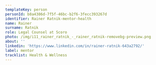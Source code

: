 ```yaml
---
templateKey: person
personId: b8a4386d-7f5f-46bc-b2f6-3fecc393267d
identifier: Rainer Ratnik-mentor-health
name: Rainer
surname: Ratnik
role: Legal Counsel at Scoro
photo: /img/i11_rainer_ratnik_-_rainer_ratnik-removebg-preview.png
about: ''
linkedin: 'https://www.linkedin.com/in/rainer-ratnik-643a2792/'
label: mentor
tracklist: Health & Wellness
---
```

